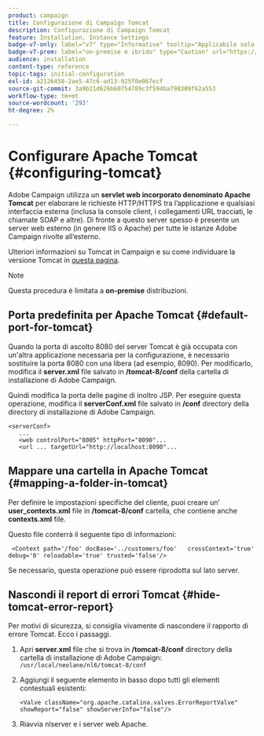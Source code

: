 ```yaml
---
product: campaign
title: Configurazione di Campaign Tomcat
description: Configurazione di Campaign Tomcat
feature: Installation, Instance Settings
badge-v7-only: label="v7" type="Informative" tooltip="Applicabile solo a Campaign Classic v7"
badge-v7-prem: label="on-premise e ibrido" type="Caution" url="https://experienceleague.adobe.com/docs/campaign-classic/using/installing-campaign-classic/architecture-and-hosting-models/hosting-models-lp/hosting-models.html?lang=it" tooltip="Applicabile solo alle distribuzioni on-premise e ibride"
audience: installation
content-type: reference
topic-tags: initial-configuration
exl-id: a2126458-2ae5-47c6-ad13-925f0e067ecf
source-git-commit: 3a9b21d626b60754789c3f594ba798309f62a553
workflow-type: tm+mt
source-wordcount: '293'
ht-degree: 2%

---
```


# Configurare Apache Tomcat {#configuring-tomcat}



Adobe Campaign utilizza un **servlet web incorporato denominato Apache Tomcat** per elaborare le richieste HTTP/HTTPS tra l’applicazione e qualsiasi interfaccia esterna (inclusa la console client, i collegamenti URL tracciati, le chiamate SOAP e altre). Di fronte a questo server spesso è presente un server web esterno (in genere IIS o Apache) per tutte le istanze Adobe Campaign rivolte all’esterno.

Ulteriori informazioni su Tomcat in Campaign e su come individuare la versione Tomcat in [questa pagina](../../production/using/locate-tomcat-version.md).

>[!NOTE]
>
>Questa procedura è limitata a **on-premise** distribuzioni.
>

## Porta predefinita per Apache Tomcat {#default-port-for-tomcat}

Quando la porta di ascolto 8080 del server Tomcat è già occupata con un&#39;altra applicazione necessaria per la configurazione, è necessario sostituire la porta 8080 con una libera (ad esempio, 8090). Per modificarlo, modifica il **server.xml** file salvato in **/tomcat-8/conf** della cartella di installazione di Adobe Campaign.

Quindi modifica la porta delle pagine di inoltro JSP. Per eseguire questa operazione, modifica il **serverConf.xml** file salvato in **/conf** directory della directory di installazione di Adobe Campaign.

```
<serverConf>
   ...
   <web controlPort="8005" httpPort="8090"...
   <url ... targetUrl="http://localhost:8090"...
```

## Mappare una cartella in Apache Tomcat {#mapping-a-folder-in-tomcat}

Per definire le impostazioni specifiche del cliente, puoi creare un’ **user_contexts.xml** file in **/tomcat-8/conf** cartella, che contiene anche **contexts.xml** file.

Questo file conterrà il seguente tipo di informazioni:

```
 <Context path='/foo' docBase='../customers/foo'   crossContext='true' debug='0' reloadable='true' trusted='false'/>
```

Se necessario, questa operazione può essere riprodotta sul lato server.

## Nascondi il report di errori Tomcat {#hide-tomcat-error-report}

Per motivi di sicurezza, si consiglia vivamente di nascondere il rapporto di errore Tomcat. Ecco i passaggi.

1. Apri **server.xml** file che si trova in **/tomcat-8/conf** directory della cartella di installazione di Adobe Campaign:  `/usr/local/neolane/nl6/tomcat-8/conf`
1. Aggiungi il seguente elemento in basso dopo tutti gli elementi contestuali esistenti:

   ```
   <Valve className="org.apache.catalina.valves.ErrorReportValve" showReport="false" showServerInfo="false"/>
   ```

1. Riavvia nlserver e i server web Apache.
